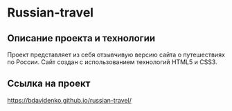 # Russian-travel

## Описание проекта и технологии
Проект представляет из себя отзывчивую версию сайта о путешествиях по России. Сайт создан с использованием технологий HTML5 и CSS3.

## Ссылка на проект
https://bdavidenko.github.io/russian-travel/
